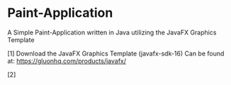 # Paint-Application
A Simple Paint-Application written in Java utilizing the JavaFX Graphics Template

[1] Download the JavaFX Graphics Template (javafx-sdk-16)
Can be found at: https://gluonhq.com/products/javafx/

[2] 
